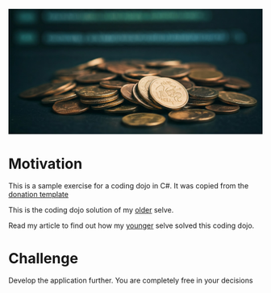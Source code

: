 ![Donation app](img/header.png)

# Motivation
This is a sample exercise for a coding dojo in C#. It was copied from the [donation template](https://github.com/KinNeko-De/sample-codingdojo-donation)

This is the coding dojo solution of my [older](https://medium.com/@kinneko-de/0de8a4351da2) selve.

Read my article to find out how my [younger](https://medium.com/@kinneko-de/344fe6e8e4f6) selve solved this coding dojo.

# Challenge
Develop the application further. You are completely free in your decisions

